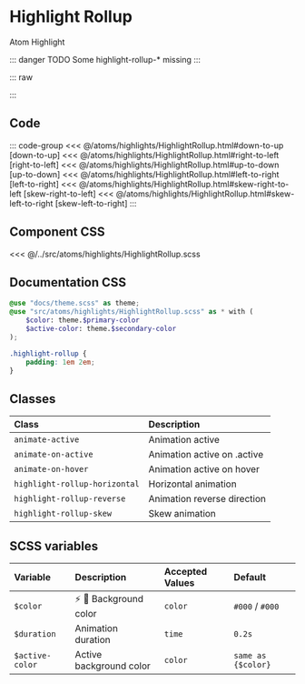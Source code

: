 # Highlight Rollup

<Badge type="tip">Atom</Badge> <Badge type="info">Highlight</Badge>

::: danger TODO
Some highlight-rollup-* missing
:::

::: raw
<div class="dev-section">
    <!--@include: ../../atoms/highlights/HighlightRollup.html -->
</div>
:::

## Code

::: code-group
<<< @/atoms/highlights/HighlightRollup.html#down-to-up [down-to-up]
<<< @/atoms/highlights/HighlightRollup.html#right-to-left [right-to-left]
<<< @/atoms/highlights/HighlightRollup.html#up-to-down [up-to-down]
<<< @/atoms/highlights/HighlightRollup.html#left-to-right [left-to-right]
<<< @/atoms/highlights/HighlightRollup.html#skew-right-to-left [skew-right-to-left]
<<< @/atoms/highlights/HighlightRollup.html#skew-left-to-right [skew-left-to-right]
:::

## Component CSS

<<< @/../src/atoms/highlights/HighlightRollup.scss

## Documentation CSS

```scss
@use "docs/theme.scss" as theme;
@use "src/atoms/highlights/HighlightRollup.scss" as * with (
    $color: theme.$primary-color
    $active-color: theme.$secondary-color
);

.highlight-rollup {
    padding: 1em 2em;
}
```

## Classes

| Class                         | Description                 |
|:------------------------------|:----------------------------|
| `animate-active`              | Animation active            |
| `animate-on-active`           | Animation active on .active |
| `animate-on-hover`            | Animation active on hover   |
| `highlight-rollup-horizontal` | Horizontal animation        |
| `highlight-rollup-reverse`    | Animation reverse direction |
| `highlight-rollup-skew`       | Skew animation              |


## SCSS variables

| Variable         | Description                                           | Accepted Values | Default            |
|:-----------------|:------------------------------------------------------|:----------------|:-------------------|
| `$color`         | :zap: :first_quarter_moon_with_face: Background color | `color`         | `#000` / `#000`    |
| `$duration`      | Animation duration                                    | `time`          | `0.2s`             |
| `$active-color`  | Active background color                               | `color`         | `same as {$color}` |


<style lang="scss">
@use "docs/theme.scss" as theme;
@use "src/atoms/highlights/HighlightRollup.scss" as * with (
    $color: theme.$primary-color,
    $active-color: theme.$secondary-color
);

.highlight-rollup {
    padding: 1em 2em;
}
</style>
